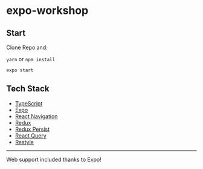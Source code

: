 # expo-workshop

## Start

Clone Repo and:

`yarn` or `npm install`

`expo start`

## Tech Stack

- [TypeScript](https://www.typescriptlang.org)
- [Expo](https://expo.io)
- [React Navigation](https://reactnavigation.org)
- [Redux](https://redux.js.org)
- [Redux Persist](https://github.com/rt2zz/redux-persist)
- [React Query](https://react-query.tanstack.com)
- [Restyle](https://github.com/Shopify/restyle)

---

Web support included thanks to Expo!
